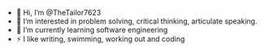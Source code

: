 - 👋 Hi, I’m @TheTailor7623
- 👀 I’m interested in problem solving, critical thinking, articulate speaking.
- 🌱 I’m currently learning software engineering
- ⚡ I like writing, swimming, working out and coding

<!---
TheTailor7623/TheTailor7623 is a ✨ special ✨ repository because its `README.md` (this file) appears on your GitHub profile.
You can click the Preview link to take a look at your changes.
--->
